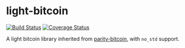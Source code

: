 # light-bitcoin

[![Build Status](https://img.shields.io/circleci/project/github/chainx-org/light-bitcoin/master.svg)](https://circleci.com/gh/chainx-org/light-bitcoin/tree/master)
[![Coverage Status](https://img.shields.io/codecov/c/github/chainx-org/light-bitcoin/master.svg)](https://codecov.io/gh/chainx-org/light-bitcoin/branch/master)

A light bitcoin library inherited from [parity-bitcoin](https://github.com/paritytech/parity-bitcoin), with `no_std` support.
